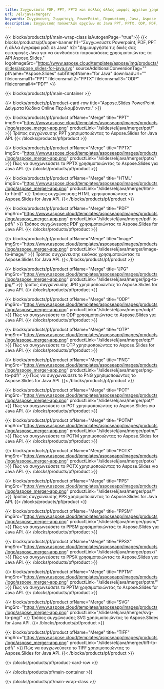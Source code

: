 ```yaml
---
title: Συγχωνεύστε PDF, PPT, PPTX και πολλές άλλες μορφές αρχείων χρησιμοποιώντας Java
url: /el/java/merger/
keywords: Συγχώνευση, Συμμετοχή, PowerPoint, Παρουσίαση, Java, Aspose
description: Συγχώνευση πολλαπλών αρχείων σε Java PPT, PPTX, ODP, PDF, PNG, JPG και πολλά άλλα.
---
```

{{< blocks/products/pf/main-wrap-class isAutogenPage="true">}}
{{< blocks/products/pf/upper-banner h1="Συγχωνεύστε Powerpoint, PDF, PPT ή άλλα έγγραφα μαζί σε Java" h2="Δημιουργήστε τις δικές σας εφαρμογές Java για να συνδυάσετε παρουσιάσεις χρησιμοποιώντας τα API Aspose.Slides." logoImageSrc="https://www.aspose.cloud/templates/aspose/img/products/slides/aspose_slides-for-java.svg" sourceAdditionalConversionTag="" pfName="Aspose.Slides" subTitlepfName="for Java" downloadUrl="" fileiconsmall1="PPT" fileiconsmall2="PPTX" fileiconsmall3="ODP" fileiconsmall4="PDF" >}}

{{< blocks/products/pf/main-container >}}

{{< blocks/products/pf/product-card-row title="Aspose.Slides PowerPoint Δείγματα Κώδικα Online Περιλαμβάνονται" >}}

{{< blocks/products/pf/product pfName="Merge" title="PPT" imgSrc="https://www.aspose.cloud/templates/asposeapp/images/products/logo/aspose_merger-app.png" productLink="/slides/el/java/merger/ppt/" >}}
Τρόπος συγχώνευσης PPT χρησιμοποιώντας το Aspose.Slides for Java API.
{{< /blocks/products/pf/product >}}

{{< blocks/products/pf/product pfName="Merge" title="PPTX" imgSrc="https://www.aspose.cloud/templates/asposeapp/images/products/logo/aspose_merger-app.png" productLink="/slides/el/java/merger/pptx/" >}}
Πώς να συγχωνεύσετε το PPTX χρησιμοποιώντας το Aspose.Slides για Java API.
{{< /blocks/products/pf/product >}}

{{< blocks/products/pf/product pfName="Merge" title="HTML" imgSrc="https://www.aspose.cloud/templates/asposeapp/images/products/logo/aspose_merger-app.png" productLink="/slides/el/java/merger/html-to-html/" >}}
Τρόπος συγχώνευσης HTML χρησιμοποιώντας το Aspose.Slides for Java API.
{{< /blocks/products/pf/product >}}

{{< blocks/products/pf/product pfName="Merge" title="PDF" imgSrc="https://www.aspose.cloud/templates/asposeapp/images/products/logo/aspose_merger-app.png" productLink="/slides/el/java/merger/pdf-to-pdf/" >}}
Τρόπος συγχώνευσης PDF χρησιμοποιώντας το Aspose.Slides for Java API.
{{< /blocks/products/pf/product >}}

{{< blocks/products/pf/product pfName="Merge" title="Image" imgSrc="https://www.aspose.cloud/templates/asposeapp/images/products/logo/aspose_merger-app.png" productLink="/slides/el/java/merger/image-to-image/" >}}
Τρόπος συγχώνευσης εικόνας χρησιμοποιώντας το Aspose.Slides for Java API.
{{< /blocks/products/pf/product >}}

{{< blocks/products/pf/product pfName="Merge" title="JPG" imgSrc="https://www.aspose.cloud/templates/asposeapp/images/products/logo/aspose_merger-app.png" productLink="/slides/el/java/merger/jpg-to-jpg/" >}}
Τρόπος συγχώνευσης JPG χρησιμοποιώντας το Aspose.Slides for Java API.
{{< /blocks/products/pf/product >}}

{{< blocks/products/pf/product pfName="Merge" title="ODP" imgSrc="https://www.aspose.cloud/templates/asposeapp/images/products/logo/aspose_merger-app.png" productLink="/slides/el/java/merger/odp/" >}}
Πώς να συγχωνεύσετε το ODP χρησιμοποιώντας το Aspose.Slides για Java API.
{{< /blocks/products/pf/product >}}

{{< blocks/products/pf/product pfName="Merge" title="OTP" imgSrc="https://www.aspose.cloud/templates/asposeapp/images/products/logo/aspose_merger-app.png" productLink="/slides/el/java/merger/otp/" >}}
Πώς να συγχωνεύσετε το OTP χρησιμοποιώντας το Aspose.Slides for Java API.
{{< /blocks/products/pf/product >}}

{{< blocks/products/pf/product pfName="Merge" title="PNG" imgSrc="https://www.aspose.cloud/templates/asposeapp/images/products/logo/aspose_merger-app.png" productLink="/slides/el/java/merger/png-to-pdf/" >}}
Πώς να συγχωνεύσετε το PNG χρησιμοποιώντας το Aspose.Slides for Java API.
{{< /blocks/products/pf/product >}}

{{< blocks/products/pf/product pfName="Merge" title="POT" imgSrc="https://www.aspose.cloud/templates/asposeapp/images/products/logo/aspose_merger-app.png" productLink="/slides/el/java/merger/pot/" >}}
Πώς να συγχωνεύσετε το POT χρησιμοποιώντας το Aspose.Slides για Java API.
{{< /blocks/products/pf/product >}}

{{< blocks/products/pf/product pfName="Merge" title="POTM" imgSrc="https://www.aspose.cloud/templates/asposeapp/images/products/logo/aspose_merger-app.png" productLink="/slides/el/java/merger/potm/" >}}
Πώς να συγχωνεύσετε το POTM χρησιμοποιώντας το Aspose.Slides for Java API.
{{< /blocks/products/pf/product >}}

{{< blocks/products/pf/product pfName="Merge" title="POTX" imgSrc="https://www.aspose.cloud/templates/asposeapp/images/products/logo/aspose_merger-app.png" productLink="/slides/el/java/merger/potx/" >}}
Πώς να συγχωνεύσετε το POTX χρησιμοποιώντας το Aspose.Slides για Java API.
{{< /blocks/products/pf/product >}}

{{< blocks/products/pf/product pfName="Merge" title="PPS" imgSrc="https://www.aspose.cloud/templates/asposeapp/images/products/logo/aspose_merger-app.png" productLink="/slides/el/java/merger/pps/" >}}
Τρόπος συγχώνευσης PPS χρησιμοποιώντας το Aspose.Slides for Java API.
{{< /blocks/products/pf/product >}}

{{< blocks/products/pf/product pfName="Merge" title="PPSM" imgSrc="https://www.aspose.cloud/templates/asposeapp/images/products/logo/aspose_merger-app.png" productLink="/slides/el/java/merger/ppsm/" >}}
Πώς να συγχωνεύσετε το PPSM χρησιμοποιώντας το Aspose.Slides για Java API.
{{< /blocks/products/pf/product >}}

{{< blocks/products/pf/product pfName="Merge" title="PPSX" imgSrc="https://www.aspose.cloud/templates/asposeapp/images/products/logo/aspose_merger-app.png" productLink="/slides/el/java/merger/ppsx/" >}}
Πώς να συγχωνεύσετε το PPSX χρησιμοποιώντας το Aspose.Slides για Java API.
{{< /blocks/products/pf/product >}}

{{< blocks/products/pf/product pfName="Merge" title="PPTM" imgSrc="https://www.aspose.cloud/templates/asposeapp/images/products/logo/aspose_merger-app.png" productLink="/slides/el/java/merger/pptm/" >}}
Πώς να συγχωνεύσετε το PPTM χρησιμοποιώντας το Aspose.Slides for Java API.
{{< /blocks/products/pf/product >}}

{{< blocks/products/pf/product pfName="Merge" title="SVG" imgSrc="https://www.aspose.cloud/templates/asposeapp/images/products/logo/aspose_merger-app.png" productLink="/slides/el/java/merger/svg-to-png/" >}}
Τρόπος συγχώνευσης SVG χρησιμοποιώντας το Aspose.Slides for Java API.
{{< /blocks/products/pf/product >}}

{{< blocks/products/pf/product pfName="Merge" title="TIFF" imgSrc="https://www.aspose.cloud/templates/asposeapp/images/products/logo/aspose_merger-app.png" productLink="/slides/el/java/merger/tiff-to-pdf/" >}}
Πώς να συγχωνεύσετε το TIFF χρησιμοποιώντας το Aspose.Slides for Java API.
{{< /blocks/products/pf/product >}}


{{< /blocks/products/pf/product-card-row >}}

{{< /blocks/products/pf/main-container >}}
    
{{< /blocks/products/pf/main-wrap-class >}}